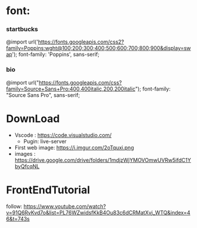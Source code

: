 # font:
### startbucks
@import url('https://fonts.googleapis.com/css2?family=Poppins:wght@100;200;300;400;500;600;700;800;900&display=swap');
font-family: 'Poppins', sans-serif;
### bio
@import url("https://fonts.googleapis.com/css?family=Source+Sans+Pro:400,400italic,200,200italic");
font-family: "Source Sans Pro", sans-serif;

# DownLoad
* Vscode : https://code.visualstudio.com/
    * Pugin: live-server
* First web image: https://i.imgur.com/2oTquxi.png
* images : 
https://drive.google.com/drive/folders/1mdjzWjYMOVOmwUVRw5ifdC1YbyQfcqNL


# FrontEndTutorial
follow: https://www.youtube.com/watch?v=91Q6RvKvd7o&list=PL76WZwidsfKkB4Ou83c6dCRMatXvj_WTQ&index=46&t=743s

